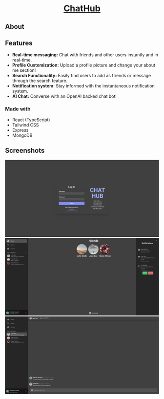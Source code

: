 <h1 align="center"><a href="https://yari-dewalt-chathub.netlify.app">ChatHub</a></h1>
<h2>About</h2>
<p></p>
<h2>Features</h2>
<ul>
    <li><b>Real-time messaging:</b> Chat with friends and other users instantly and in real-time.</li>
    <li><b>Profile Customization:</b> Upload a profile picture and change your about me section!</li>
    <li><b>Search Functionality:</b> Easily find users to add as friends or message through the search feature.</li>
    <li><b>Notification system:</b> Stay informed with the instantaneous notification system.</li>
    <li><b>AI Chat:</b> Converse with an OpenAI backed chat bot!</li>
</ul>
<h3>Made with</h3>
<ul>
    <li>React (TypeScript)</li>
    <li>Tailwind CSS</li>
    <li>Express</li>
    <li>MongoDB</li>
</ul>
<h2>Screenshots</h2>
<img src="./src/assets/screenshot.png"></img>
<img src="./src/assets/screenshot2.png"></img>
<img src="./src/assets/screenshot3.png"></img>
